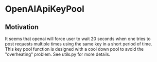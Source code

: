 # OpenAIApiKeyPool
## Motivation
It seems that openai will force user to wait 20 seconds when one tries to post requests multiple times using the same key in a short period of time. This key pool function is designed with a cool down pool to avoid the "overheating" problem. See utils.py for more details.
